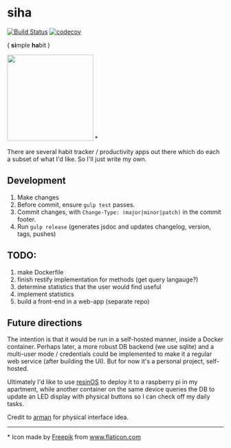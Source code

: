 siha
===

[![Build Status](https://travis-ci.com/dt-rush/siha.svg?branch=master)](https://travis-ci.com/dt-rush/siha) 
[![codecov](https://codecov.io/gh/dt-rush/siha/branch/master/graph/badge.svg)](https://codecov.io/gh/dt-rush/siha)

( **si**mple **ha**bit )

<img src="https://cdn.rawgit.com/dt-rush/siha/master/images/update.svg" with="100%" height="200"> \*

There are several habit tracker / productivity apps out there which do each a
subset of what I'd like. So I'll just write my own.

## Development

1. Make changes
2. Before commit, ensure `gulp test` passes.
3. Commit changes, with `Change-Type: (major|minor|patch)` in the commit footer.
4. Run `gulp release` (generates jsdoc and updates changelog, version, tags, pushes)

## TODO:

1. make Dockerfile
2. finish restify implementation for methods (get query langauge?)
3. determine statistics that the user would find useful
4. implement statistics
5. build a front-end in a web-app (separate repo)

## Future directions

The intention is that it would be run in a self-hosted manner, inside a Docker
container. Perhaps later, a more robust DB backend (we use sqlite) and a 
multi-user mode / credentials could be implemented to make it a regular web
service (after building the UI). But for now it's a personal project, self-hosted.

Ultimately I'd like to use [resinOS](https://resinos.io/) to deploy
it to a raspberry pi in my apartment, while another container on the same device
queries the DB to update an LED display with physical buttons so I can check off
my daily tasks.

Credit to [arman](https://github.com/armanorama) for physical interface idea.

---

\* Icon made by [Freepik](https://www.freepik.com/) from www.flaticon.com 
